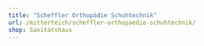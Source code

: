```yaml
---
title: "Scheffler Orthopädie Schuhtechnik"
url: /mitterteich/scheffler-orthopaedie-schuhtechnik/
shop: Sanitätshaus
---
```

